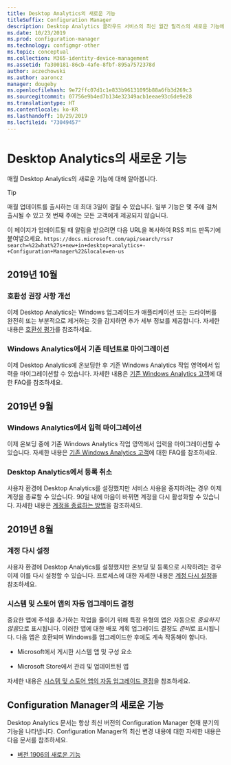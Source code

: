 ```yaml
---
title: Desktop Analytics의 새로운 기능
titleSuffix: Configuration Manager
description: Desktop Analytics 클라우드 서비스의 최신 월간 릴리스의 새로운 기능에 대한 요약합니다.
ms.date: 10/23/2019
ms.prod: configuration-manager
ms.technology: configmgr-other
ms.topic: conceptual
ms.collection: M365-identity-device-management
ms.assetid: fa300181-86cb-4afe-8fbf-895a7572378d
author: aczechowski
ms.author: aaroncz
manager: dougeby
ms.openlocfilehash: 9e72ffc07d1c1e833b96131095b88a6fb3d269c3
ms.sourcegitcommit: 07756e9b4ed7b134e32349acb1eeae93c6de9e28
ms.translationtype: HT
ms.contentlocale: ko-KR
ms.lasthandoff: 10/29/2019
ms.locfileid: "73049457"
---
```

# <a name="whats-new-in-desktop-analytics"></a>Desktop Analytics의 새로운 기능

매월 Desktop Analytics의 새로운 기능에 대해 알아봅니다.

> [!Tip]
> 매월 업데이트를 출시하는 데 최대 3일이 걸릴 수 있습니다. 일부 기능은 몇 주에 걸쳐 출시될 수 있고 첫 번째 주에는 모든 고객에게 제공되지 않습니다.

이 페이지가 업데이트될 때 알림을 받으려면 다음 URL을 복사하여 RSS 피드 판독기에 붙여넣으세요. `https://docs.microsoft.com/api/search/rss?search=%22what%27s+new+in+desktop+analytics+-+Configuration+Manager%22&locale=en-us`
<!-- a locale is required for the RSS search string -->

## <a name="october-2019"></a>2019년 10월

### <a name="improvements-to-compatibility-recommendations"></a>호환성 권장 사항 개선

<!-- 3594545 -->

이제 Desktop Analytics는 Windows 업그레이드가 애플리케이션 또는 드라이버를 완전히 또는 부분적으로 제거하는 것을 감지하면 추가 세부 정보를 제공합니다. 자세한 내용은 [호환성 평가](/sccm/desktop-analytics/compat-assessment#asset-is-removed-during-upgrade)를 참조하세요.

### <a name="migrate-from-windows-analytics-to-existing-tenant"></a>Windows Analytics에서 기존 테넌트로 마이그레이션

<!-- 5202803 -->

이제 Desktop Analytics에 온보딩한 후 기존 Windows Analytics 작업 영역에서 입력을 마이그레이션할 수 있습니다. 자세한 내용은 [기존 Windows Analytics 고객](/sccm/desktop-analytics/faq#existing-windows-analytics-customers)에 대한 FAQ를 참조하세요.

## <a name="september-2019"></a>2019년 9월

### <a name="migrate-inputs-from-windows-analytics"></a>Windows Analytics에서 입력 마이그레이션

<!-- 4252663 -->

이제 온보딩 중에 기존 Windows Analytics 작업 영역에서 입력을 마이그레이션할 수 있습니다. 자세한 내용은 [기존 Windows Analytics 고객](/sccm/desktop-analytics/faq#existing-windows-analytics-customers)에 대한 FAQ를 참조하세요.

### <a name="offboard-from-desktop-analytics"></a>Desktop Analytics에서 등록 취소

<!-- 4972396 -->

사용자 환경에 Desktop Analytics를 설정했지만 서비스 사용을 중지하려는 경우 이제 계정을 종료할 수 있습니다. 90일 내에 마음이 바뀌면 계정을 다시 활성화할 수 있습니다. 자세한 내용은 [계정을 종료하는 방법](/sccm/desktop-analytics/account-close)을 참조하세요.


## <a name="august-2019"></a>2019년 8월

### <a name="reset-your-account"></a>계정 다시 설정

<!-- 3733897 -->

사용자 환경에 Desktop Analytics를 설정했지만 온보딩 및 등록으로 시작하려는 경우 이제 이를 다시 설정할 수 있습니다. 프로세스에 대한 자세한 내용은 [계정 다시 설정](/sccm/desktop-analytics/account-reset)을 참조하세요.

### <a name="automatic-upgrade-decision-of-system-and-store-apps"></a>시스템 및 스토어 앱의 자동 업그레이드 결정

<!-- 3587232 -->

중요한 앱에 주석을 추가하는 작업을 줄이기 위해 특정 유형의 앱은 자동으로 *중요하지 않음*으로 표시됩니다. 이러한 앱에 대한 배포 계획 업그레이드 결정도 *준비*로 표시됩니다. 다음 앱은 호환되며 Windows를 업그레이드한 후에도 계속 작동해야 합니다.

- Microsoft에서 게시한 시스템 앱 및 구성 요소

- Microsoft Store에서 관리 및 업데이트된 앱

자세한 내용은 [시스템 및 스토어 앱의 자동 업그레이드 결정](/sccm/desktop-analytics/about-assets#bkmk_plan-autoapp)을 참조하세요.


## <a name="whats-new-in-configuration-manager"></a>Configuration Manager의 새로운 기능

Desktop Analytics 문서는 항상 최신 버전의 Configuration Manager 현재 분기의 기능을 나타냅니다. Configuration Manager의 최신 변경 내용에 대한 자세한 내용은 다음 문서를 참조하세요.

<!-- - [What's new in version 1910](/sccm/core/plan-design/changes/whats-new-in-version-1910#bkmk_da) -->

- [버전 1906의 새로운 기능](/sccm/core/plan-design/changes/whats-new-in-version-1906#bkmk_da)

